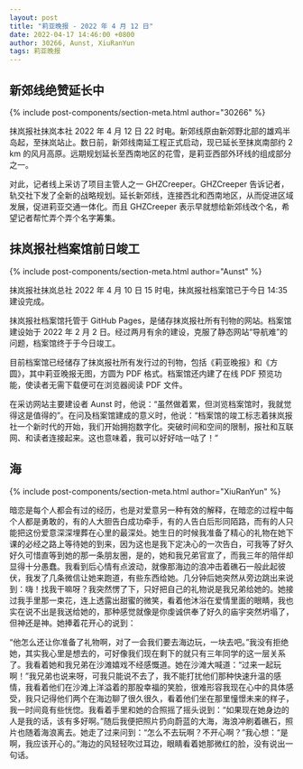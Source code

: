 ```yaml
---
layout: post
title: "莉亚晚报 - 2022 年 4 月 12 日"
date: 2022-04-17 14:46:00 +0800
author: 30266, Aunst, XiuRanYun
tags: 莉亚晚报
---
```


## 新郊线绝赞延长中
{% include post-components/section-meta.html author="30266" %}

抹岚报社抹岚本社 2022 年 4 月 12 日 22 时电。新郊线原由新郊野北部的雄鸡半岛起，至抹岚站止。数日前，新郊线南延工程正式启动，现已延长至抹岚南部约 2 km 的风月高原。远期规划延长至西南地区的花雪，是莉亚西部外环线的组成部分之一。

对此，记者线上采访了项目主管人之一 GHZCreeper。GHZCreeper 告诉记者，轨交社下发了全新的战略规划。延长新郊线，连接西北和西南地区，从而促进区域发展，促进莉亚交通一体化。而且 GHZCreeper 表示早就想给新郊线改个名，希望记者帮忙弄个弄个名字筹集。

## 抹岚报社档案馆前日竣工
{% include post-components/section-meta.html author="Aunst" %}

抹岚报社抹岚总社 2022 年 4 月 10 日 15 时电，抹岚报社档案馆已于今日 14:35 建设完成。

抹岚报社档案馆托管于 GitHub Pages，是储存抹岚报社所有刊物的网站。档案馆建设始于 2022 年 2 月 2 日。经过两月有余的建设，克服了静态网站“导航难”的问题，档案馆终于于今日竣工。

目前档案馆已经储存了抹岚报社所有发行过的刊物，包括《莉亚晚报》和《方圆》，其中莉亚晚报无图，方圆为 PDF 格式。档案馆还内建了在线 PDF 预览功能，使读者无需下载便可在浏览器阅读 PDF 文件。

在采访网站主要建设者 Aunst 时，他说：“虽然做着累，但浏览档案馆时，我就觉得这是值得的”。在问及档案馆建成的意义时，他说：“档案馆的竣工标志着抹岚报社一个新时代的开始，我们开始拥抱数字化。突破时间和空间的限制，报社和互联网、和读者连接起来。这也意味着，我可以好好咕一咕了！”

## 海
{% include post-components/section-meta.html author="XiuRanYun" %}

暗恋是每个人都会有过的经历，也是对爱意另一种有效的解释，在暗恋的过程中每个人都是勇敢的，有的人大胆告白成功牵手，有的人告白后形同陌路，而有的人只能把这份爱意深深埋葬在心里的最深处。她生日的时候我准备了精心的礼物在她下课的必经之路上等待她的到来，因为这也是我下定决心的一次告白，可我等了好久好久可惜直等到她的那一条朋友圈，是的，她和我兄弟官宣了，而我三年的陪伴却显得十分愚蠢。我看到后心情有点波动，就像那海边的浪冲击着礁石一般此起彼伏，我发了几条微信让她来跑道，有些东西给她。几分钟后她突然从旁边跳出来说到：嗨！找我干嘛呀？我突然愣了下，只好把自己的礼物说是我兄弟给她的。她接过我手里那一束花，连上透露出甜蜜的微笑，看着他沐浴在爱情里面的眼睛，我也实在说不出是我送给她的，那种感觉就像是你虔诚供奉了好久的庙宇突然坍塌了，但神还是神。她捧着花开心的说到：

“他怎么还让你准备了礼物啊，对了一会我们要去海边玩，一块去吧。”我没有拒绝她，其实我心里是想去的，可好像我们现在剩下的就只有三年同学的这一层关系了。我看着她和我兄弟在沙滩嬉戏不经感慨道。她在沙滩大喊道：“过来一起玩啊！”我兄弟也说来呀，可我只能说不去了，我不能打扰他们那种快速升温的感情，我看着他们在沙滩上洋溢着的那股幸福的笑脸，很难形容我现在心中的具体感受，我只记得他们两个在海边聊了很久很久，看着他们坐在那里憧憬未来的样子，我一时间竟有些恍惚。我看着手里和她的合照摇了摇头说到：“如果现在她身边的人是我的话，该有多好啊。”随后我便把照片扔向蔚蓝的大海，海浪冲刷着礁石，照片也随着海浪离去。她走了过来问到：“怎么不去玩啊？不开心啊？”我心想：“是啊，我应该开心的。”海边的风轻轻吹过耳边，眼睛看着她那微红的脸，没有说出一句话。